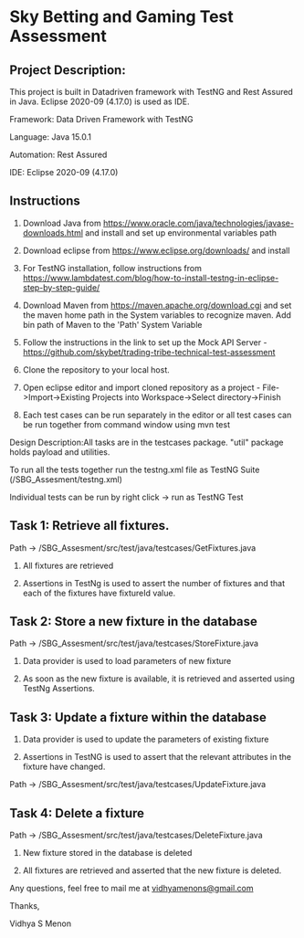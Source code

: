 # Sky Betting and Gaming Test Assessment

## Project Description:

This project is built in Datadriven framework with TestNG and Rest Assured in Java. Eclipse 2020-09 (4.17.0) is used as IDE. 

Framework: Data Driven Framework with TestNG

Language: Java 15.0.1

Automation: Rest Assured  

IDE: Eclipse 2020-09 (4.17.0)

## Instructions

1. Download Java from https://www.oracle.com/java/technologies/javase-downloads.html and install and set up environmental variables path 

2. Download eclipse from https://www.eclipse.org/downloads/ and install

3. For TestNG installation, follow instructions from https://www.lambdatest.com/blog/how-to-install-testng-in-eclipse-step-by-step-guide/

4. Download Maven from https://maven.apache.org/download.cgi and set the maven home path in the System variables to recognize maven. Add bin path of Maven to the 'Path' System Variable

5. Follow the instructions in the link to set up the Mock API Server - https://github.com/skybet/trading-tribe-technical-test-assessment

6. Clone the repository to your local host. 

7. Open eclipse editor and import cloned repository as a project - File->Import->Existing Projects into Workspace->Select directory->Finish

8. Each test cases can be run separately in the editor or all test cases can be run together from command window using mvn test

Design Description:All tasks are in the testcases package. "util" package holds payload and utilities.

To run all the tests together run the testng.xml file as TestNG Suite (/SBG_Assesment/testng.xml)

Individual tests can be run by right click -> run as TestNG Test

## Task 1: Retrieve all fixtures.

Path -> /SBG_Assesment/src/test/java/testcases/GetFixtures.java

1. All fixtures are retrieved

2. Assertions in TestNg is used to assert the number of fixtures and that each of the fixtures have fixtureId value. 

## Task 2: Store a new fixture in the database

Path -> /SBG_Assesment/src/test/java/testcases/StoreFixture.java

1. Data provider is used to load parameters of new fixture

2. As soon as the new fixture is available, it is retrieved and asserted using TestNg Assertions.

## Task 3: Update a fixture within the database

1. Data provider is used to update the parameters of existing fixture

2. Assertions in TestNG is used to assert that the relevant attributes in the fixture have changed.

Path -> /SBG_Assesment/src/test/java/testcases/UpdateFixture.java

## Task 4: Delete a fixture 

Path -> /SBG_Assesment/src/test/java/testcases/DeleteFixture.java

1. New fixture stored in the database is deleted

2. All fixtures are retrieved and asserted that the new fixture is deleted.


Any questions, feel free to mail me at vidhyamenons@gmail.com

Thanks,

Vidhya S Menon
